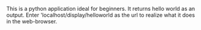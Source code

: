 This is a python application ideal for beginners. It returns hello world as an output.
Enter 'localhost/display/helloworld as the url to realize what it does in the web-browser.
